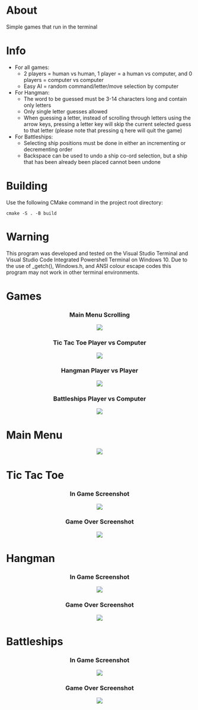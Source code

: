# About
Simple games that run in the terminal

# Info
* For all games:
  * 2 players = human vs human, 1 player = a human vs computer, and 0 players = computer vs computer
  * Easy AI = random command/letter/move selection by computer
* For Hangman:
  * The word to be guessed must be 3-14 characters long and contain only letters
  * Only single letter guesses allowed
  * When guessing a letter, instead of scrolling through letters using the arrow keys, pressing a letter key will skip the current selected guess to that letter (please note that pressing q here will quit the game)
* For Battleships:
  * Selecting ship positions must be done in either an incrementing or decrementing order
  * Backspace can be used to undo a ship co-ord selection, but a ship that has been already been placed cannot been undone

# Building
Use the following CMake command in the project root directory:
```
cmake -S . -B build
```

# Warning
This program was developed and tested on the Visual Studio Terminal and Visual Studio Code Integrated Powershell Terminal on Windows 10. Due to the use of _getch(), Windows.h, and ANSI colour escape codes this program may not work in other terminal environments.

# Games
<h3 align="center"> Main Menu Scrolling </h3>
<p align="center"> <img src="screenshots/main menu.gif"> </p>
<h3 align="center"> Tic Tac Toe Player vs Computer </h3>
<p align="center"> <img src="screenshots/tic tac toe.gif"> </p>
<h3 align="center"> Hangman Player vs Player </h3>
<p align="center"> <img src="screenshots/hangman.gif"> </p>
<h3 align="center"> Battleships Player vs Computer </h3>
<p align="center"> <img src="screenshots/battleships.gif"> </p>

# Main Menu
<p align="center"> <img src="screenshots/main menu.png"> </p>

# Tic Tac Toe
<h3 align="center"> In Game Screenshot </h3>
<p align="center"> <img src="screenshots/tic tac toe playing.png"> </p>
<h3 align="center"> Game Over Screenshot </h3>
<p align="center"> <img src="screenshots/tic tac toe game over.png"> </p>

# Hangman
<h3 align="center"> In Game Screenshot </h3>
<p align="center"> <img src="screenshots/hangman playing.png"> </p>
<h3 align="center"> Game Over Screenshot </h3>
<p align="center"> <img src="screenshots/hangman game over.png"> </p>

# Battleships
<h3 align="center"> In Game Screenshot </h3>
<p align="center"> <img src="screenshots/battleships playing.png"> </p>
<h3 align="center"> Game Over Screenshot </h3>
<p align="center"> <img src="screenshots/battleships game over.png"> </p>
